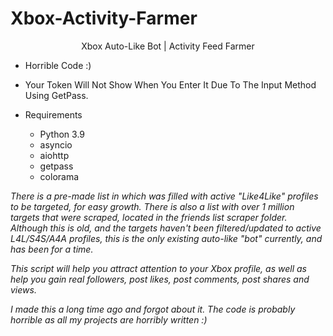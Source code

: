 # Xbox-Activity-Farmer

<p align="center">
  <a>Xbox Auto-Like Bot | Activity Feed Farmer</a>
</p>


* Horrible Code :)
* Your Token Will Not Show When You Enter It Due To The Input Method Using GetPass.

* Requirements
  - Python 3.9
  - asyncio
  - aiohttp
  - getpass
  - colorama



*There is a pre-made list in which was filled with active "Like4Like" profiles to be targeted, for easy growth. There is also a list with over 1 million targets that were scraped, located in the friends list scraper folder. Although this is old, and the targets haven't been filtered/updated to active L4L/S4S/A4A profiles, this is the only existing auto-like "bot" currently, and has been for a time.*

*This script will help you attract attention to your Xbox profile, as well as help you gain real followers, post likes, post comments, post shares and views.*

*I made this a long time ago and forgot about it. The code is probably horrible as all my projects are horribly written :)*
